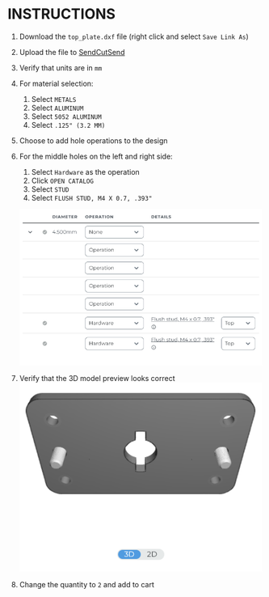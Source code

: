 # INSTRUCTIONS

1. Download the `top_plate.dxf` file (right click and select `Save Link As`)
   
2. Upload the file to [SendCutSend](https://app.sendcutsend.com/customer#/quote)
   
3. Verify that units are in `mm`
   
4. For material selection:
   1. Select `METALS`
   2. Select `ALUMINUM`
   3. Select `5052 ALUMINUM`
   4. Select `.125" (3.2 MM)`
   
5. Choose to add hole operations to the design

6. For the middle holes on the left and right side:
   1. Select `Hardware` as the operation
   2. Click `OPEN CATALOG`
   3. Select `STUD`
   4. Select `FLUSH STUD, M4 X 0.7, .393"`
   
   ![Hole Operations](/top_plate/images/hole_operations.png)

7. Verify that the 3D model preview looks correct
![3D Model Preview](/top_plate/images/3d_model_preview.png)

8. Change the quantity to `2` and add to cart

